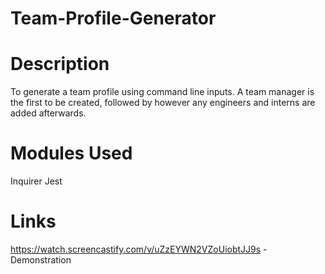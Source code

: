 # Team-Profile-Generator

# Description
To generate a team profile using command line inputs. A team manager is the first to be created, followed by however any engineers and interns are added afterwards.

# Modules Used
Inquirer
Jest

# Links
https://watch.screencastify.com/v/uZzEYWN2VZoUiobtJJ9s - Demonstration


